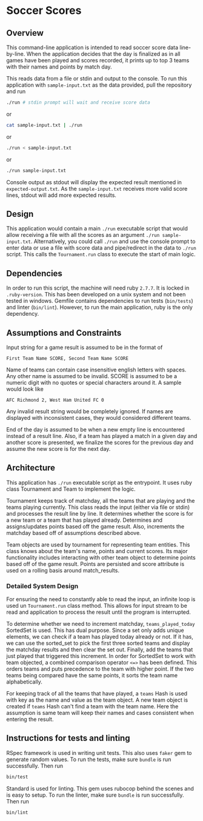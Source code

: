 # Soccer Scores

## Overview
This command-line application is intended to read soccer score data line-by-line. When the application decides that the day is finalized as in all games have been played and scores recorded, it prints up to top 3 teams with their names and points by match day.

This reads data from a file or stdin and output to the console. To run this application with `sample-input.txt` as the data provided, pull the repository and run 
```sh
./run # stdin prompt will wait and receive score data
```
or
```sh
cat sample-input.txt | ./run
```
or
```sh
./run < sample-input.txt
```
or
```sh
./run sample-input.txt
```

Console output as stdout will display the expected result mentioned in `expected-output.txt`. As the `sample-input.txt` receives more valid score lines, stdout will add more expected results.

## Design
This application would contain a main `./run` executable script that would allow receiving a file with all the scores as an argument `./run sample-input.txt`. Alternatively, you could call `./run` and use the console prompt to enter data or use a file with score data and pipe/redirect in the data to `./run` script. This calls the `Tournament.run` class to execute the start of main logic.

## Dependencies
In order to run this script, the machine will need ruby `2.7.7`. It is locked in `.ruby-version`. This has been developed on a unix system and not been tested in windows. Gemfile contains dependencies to run tests (`bin/tests`) and linter (`bin/lint`). However, to run the main application, ruby is the only dependency.

## Assumptions and Constraints
Input string for a game result is assumed to be in the format of
```
First Team Name SCORE, Second Team Name SCORE
```
Name of teams can contain case insensitive english letters with spaces. Any other name is assumed to be invalid. SCORE is assumed to be a numeric digit with no quotes or special characters around it. A sample would look like
```
AFC Richmond 2, West Ham United FC 0
```

Any invalid result string would be completely ignored. If names are displayed with inconsistent cases, they would considered different teams.

End of the day is assumed to be when a new empty line is encountered instead of a result line. Also, if a team has played a match in a given day and another score is presented, we finalize the scores for the previous day and assume the new score is for the next day.

## Architecture
This application has `./run` executable script as the entrypoint. It uses ruby class Tournament and Team to implement the logic.

Tournament keeps track of matchday, all the teams that are playing and the teams playing currently. This class reads the input (either via file or stdin) and processes the result line by line. It determines whether the score is for a new team or a team that has played already. Determines and assigns/updates points based off the game result. Also, increments the matchday based off of assumptions described above.

Team objects are used by tournament for representing team entities. This class knows about the team's name, points and current scores. Its major functionality includes interacting with other team object to determine points based off of the game result. Points are persisted and score attribute is used on a rolling basis around match_results.

### Detailed System Design
For ensuring the need to constantly able to read the input, an infinite loop is used un `Tournament.run` class method. This allows for input stream to be read and application to process the result until the program is interrupted.

To determine whether we need to increment matchday, `teams_played_today` SortedSet is used. This has dual purpose. Since a set only adds unique elements, we can check if a team has played today already or not. If it has, we can use the sorted_set to pick the first three sorted teams and display the matchday results and then clear the set out. Finally, add the teams that just played that triggered this increment. In order for SortedSet to work with team objected, a combined comparison operator `<=>` has been defined. This orders teams and puts precedence to the team with higher point. If the two teams being compared have the same points, it sorts the team name alphabetically.

For keeping track of all the teams that have played, a `teams` Hash is used with key as the name and value as the team object. A new team object is created if `teams` Hash can't find a team with the team name. Here the assumption is same team will keep their names and cases consistent when entering the result.

## Instructions for tests and linting
RSpec framework is used in writing unit tests. This also uses `faker` gem to generate random values. To run the tests, make sure `bundle` is run successfully. Then run 
```sh
bin/test
```

Standard is used for linting. This gem uses rubocop behind the scenes and is easy to setup. To run the linter, make sure `bundle` is run successfully. Then run
```sh
bin/lint
```
